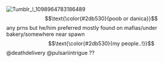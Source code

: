 ![Tumblr_l_1098964783186489](https://github.com/UNPLEASANTGRADlENT/UNPLEASANTGRADlENT/assets/144538884/d1188e5c-88d3-49a1-aa05-4e589ffe12b1)
$$\text{\color{#2db530}{poob or danica}}$$
any prns but he/him preferred 
mostly found on mafias/under bakery/somewhere near spawn
$$\text{\color{#2db530}{my people..!}}$$
@deathdelivery @pulsariintrigue ?? 
